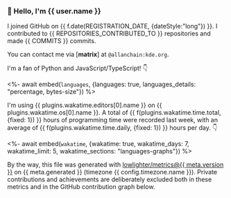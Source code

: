 ### 👋 Hello, I'm {{ user.name }}

I joined GitHub on {{ f.date(REGISTRATION_DATE, {dateStyle:"long"}) }}.
I contributed to {{ REPOSITORIES_CONTRIBUTED_TO }} repositories and made {{ COMMITS }} commits.

You can contact me via $\left[\mathbf{matrix}\right]$ at `@allanchain:kde.org`.

I'm a fan of Python and JavaScript/TypeScript! 👇

<%- await embed(`languages`, {languages: true, languages_details: "percentage, bytes-size"}) %>

I'm using {{ plugins.wakatime.editors[0].name }} on {{ plugins.wakatime.os[0].name }}.
A total of {{ f(plugins.wakatime.time.total, {fixed: 1}) }} hours of programming time were recorded last week,
with an average of {{ f(plugins.wakatime.time.daily, {fixed: 1}) }} hours per day. 👇

<%- await embed(`wakatime`, {wakatime: true, wakatime_days: 7, wakatime_limit: 5, wakatime_sections: "languages-graphs"}) %>

By the way, this file was generated with
[lowlighter/metrics@{{ meta.version }}](https://github.com/lowlighter/metrics)
on {{ meta.generated }} (timezone {{ config.timezone.name }}).
Private contributions and achievements are deliberately excluded both in these metrics and in the GitHub contribution graph below.
